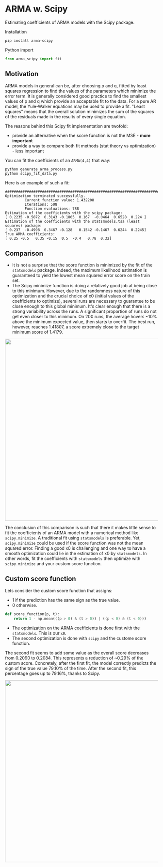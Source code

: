 # ARMA w. Scipy
Estimating coefficients of ARMA models with the Scipy package.

Installation
```bash
pip install arma-scipy
```

Python import
```python
from arma_scipy import fit
```

## Motivation

ARMA models in general can be, after choosing p and q, fitted by least
squares regression to find the values of the parameters which minimize
the error term. It is generally considered good practice to find the
smallest values of p and q which provide an acceptable fit to the data.
For a pure AR model, the Yule-Walker equations may be used to provide a
fit. "Least squares" means that the overall solution minimizes the sum of the
squares of the residuals made in the results of every single equation.

The reasons behind this Scipy fit implementation are twofold:
- provide an alternative when the score function is not the MSE - **more important**
- provide a way to compare both fit methods (stat theory vs optimization) - less important

You can fit the coefficients of an `ARMA(4,4)` that way:
```bash
python generate_arma_process.py
python scipy_fit_data.py
```

Here is an example of such a fit:
```
################################################################################
Optimization terminated successfully.
         Current function value: 1.432208
         Iterations: 508
         Function evaluations: 788
Estimation of the coefficients with the scipy package:
[ 0.2235 -0.5872  0.3143 -0.1805  0.167  -0.0464  0.6528  0.224 ]
Estimation of the coefficients with the statsmodels.tsa (least squares) package:
[ 0.237  -0.4998  0.3467 -0.128   0.1542 -0.1467  0.6244  0.2245]
True ARMA coefficients:
[ 0.25 -0.5   0.35 -0.15  0.5  -0.4   0.78  0.32]
```

## Comparison

- It is not a surprise that the score function is minimized by the fit of the `statsmodels` package. Indeed, the maximum likelihood estimation is guaranteed to yield the lowest mean squared error score on the train set.
- The Scipy minimize function is doing a relatively good job at being close to this minimum. However, due to the randomness nature of this optimization and the crucial choice of x0 (initial values of the coefficients to optimize), several runs are necessary to guarantee to be close enough to this global minimum. It's clear enough that there is a strong variability across the runs. A significant proportion of runs do not get even closer to this minimum. On 200 runs, the average hovers ~10% above the minimum expected value, then starts to overfit. The best run, however, reaches 1.41807, a score extremely close to the target minimum score of 1.4179.

<p align="center">
  <img src="misc/arma_44_fit.png" width="600">
</p>

The conclusion of this comparison is such that there it makes little sense to fit the coefficients of an ARMA model with a numerical method like `scipy.minimize`. A traditional fit using `statsmodels` is preferable. Yet, `scipy.minimize` could be used if the score function was not the mean squared error. Finding a good x0 is challenging and one way to have a smooth optimization could lie in the estimation of x0 by `statsmodels`. In other words, fit the coefficients with `statsmodels` then optimize with `scipy.minimize` and your custom score function.

## Custom score function

Lets consider the custom score function that assigns:
- 1 if the prediction has the same sign as the true value.
- 0 otherwise.

```python
def score_function(p, t):
    return 1 - np.mean(((p > 0) & (t > 0)) | ((p < 0) & (t < 0)))
```

- The optimization on the ARMA coefficients is done first with the `statsmodels`. This is our `x0`.
- The second optimization is done with `scipy` and the custome score function.

The second fit seems to add some value as the overall score decreases from 0.2090 to 0.2084. This represents a reduction of ~0.29% of the custom score. Concretely, after the first fit, the model correctly predicts the sign of the true value 79.10% of the time. After the second fit, this percentage goes up to 79.16%, thanks to Scipy.

<p align="center">
  <img src="misc/custom_score_function.png" width="600">
</p>


